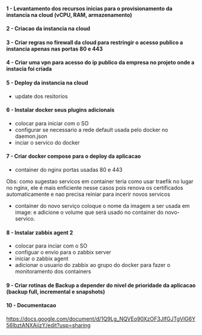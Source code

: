 #### 1 - Levantamento dos recursos inicias para o provisionamento da instancia na cloud (vCPU,  RAM, armazenamento)

#### 2 - Criacao da instancia na cloud

#### 3 - Criar regras no firewall da cloud para restringir  o acesso publico  a instancia apenas nas portas 80 e 443

#### 4 - Criar uma vpn para acesso do ip publico da empresa no projeto onde a instacia foi criada

#### 5 - Deploy da instancia na cloud
 - update dos resitorios 


#### 6 - Instalar docker seus plugins adicionais 
 - colocar para iniciar com o SO
 - configurar se necessario a rede default usada pelo docker no daemon.json
 - inciar o servico do docker

#### 7 - Criar docker compose  para o deploy da aplicacao 
 - container do nginx 
    portas usadas 80 e 443

  Obs: como sugestao servicos em container teria como usar traefik no lugar no nginx, ele é mais enficiente nesse casos pois renova os certificados automaticamente e nao precisa reiniar para incerir novos servicos 
 - container do novo serviço coloque o nome da imagem a ser usada em image: e adicione o volume que será usado no container do novo-servico.

#### 8 - Instalar zabbix agent 2 
 - colocar para inciar com o  SO 
 - configuar o envio para o zabbix server
 - iniciar o  zabbix agent
 - adicionar o usuario do zabbix ao grupo do docker para fazer o monitoramento dos containers 

 #### 9 - Criar rotinas de Backup a depender do nivel de prioridade da aplicacao (backup full, incremental e snapshots)

 #### 10 - Documentacao
  https://docs.google.com/document/d/1Q9Lg_NQVEo90XzOF3JlfGJTgVlG6Y56lbztANXAiizY/edit?usp=sharing
